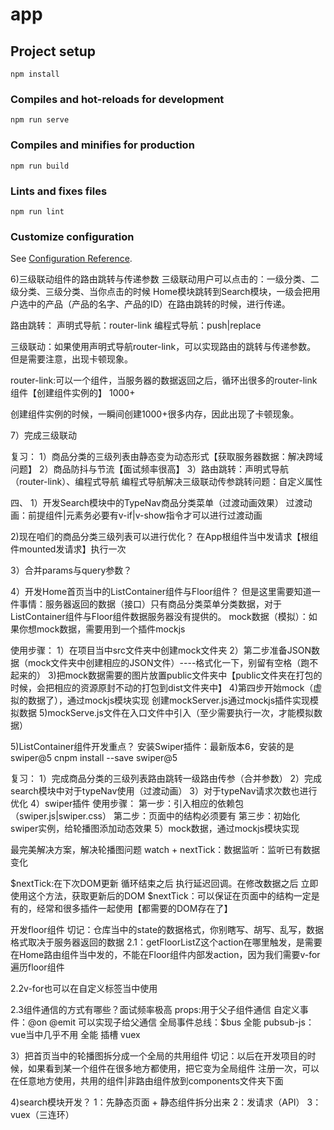 # app

## Project setup
```
npm install
```

### Compiles and hot-reloads for development
```
npm run serve
```

### Compiles and minifies for production
```
npm run build
```

### Lints and fixes files
```
npm run lint
```

### Customize configuration
See [Configuration Reference](https://cli.vuejs.org/config/).


6)三级联动组件的路由跳转与传递参数
三级联动用户可以点击的：一级分类、二级分类、三级分类、当你点击的时候
Home模块跳转到Search模块，一级会把用户选中的产品（产品的名字、产品的ID）在路由跳转的时候，进行传递。

路由跳转：
声明式导航：router-link
编程式导航：push|replace

三级联动：如果使用声明式导航router-link，可以实现路由的跳转与传递参数。
但是需要注意，出现卡顿现象。

router-link:可以一个组件，当服务器的数据返回之后，循环出很多的router-link组件【创建组件实例的】 1000+

创建组件实例的时候，一瞬间创建1000+很多内存，因此出现了卡顿现象。

7）完成三级联动



复习：
1）商品分类的三级列表由静态变为动态形式【获取服务器数据：解决跨域问题】
2）商品防抖与节流【面试频率很高】
3）路由跳转：声明式导航（router-link）、编程式导航
编程式导航解决三级联动传参跳转问题：自定义属性



四、
1）开发Search模块中的TypeNav商品分类菜单（过渡动画效果）
过渡动画：前提组件|元素务必要有v-if|v-show指令才可以进行过渡动画

2)现在咱们的商品分类三级列表可以进行优化？
在App根组件当中发请求【根组件mounted发请求】执行一次

3）合并params与query参数？

4）开发Home首页当中的ListContainer组件与Floor组件？
但是这里需要知道一件事情：服务器返回的数据（接口）只有商品分类菜单分类数据，对于ListContainer组件与Floor组件数据服务器没有提供的。
mock数据（模拟）：如果你想mock数据，需要用到一个插件mockjs

使用步骤：
1）在项目当中src文件夹中创建mock文件夹
2）第二步准备JSON数据（mock文件夹中创建相应的JSON文件）----格式化一下，别留有空格（跑不起来的）
3)把mock数据需要的图片放置public文件夹中【public文件夹在打包的时候，会把相应的资源原封不动的打包到dist文件夹中】
4)第四步开始mock（虚拟的数据了），通过mockjs模块实现
创建mockServer.js通过mockjs插件实现模拟数据
5)mockServe.js文件在入口文件中引入（至少需要执行一次，才能模拟数据）

5)ListContainer组件开发重点？
安装Swiper插件：最新版本6，安装的是swiper@5
cnpm install --save swiper@5


复习：
1）完成商品分类的三级列表路由跳转一级路由传参（合并参数）
2）完成search模块中对于typeNav使用（过渡动画）
3）对于typeNav请求次数也进行优化
4）swiper插件
使用步骤：
第一步：引入相应的依赖包（swiper.js|swiper.css）
第二步：页面中的结构必须要有
第三步：初始化swiper实例，给轮播图添加动态效果
5）mock数据，通过mockjs模块实现



最完美解决方案，解决轮播图问题
watch + nextTick：数据监听：监听已有数据变化

$nextTick:在下次DOM更新 循环结束之后 执行延迟回调。在修改数据之后 立即使用这个方法，获取更新后的DOM
$nextTick：可以保证在页面中的结构一定是有的，经常和很多插件一起使用【都需要的DOM存在了】

开发floor组件
切记：仓库当中的state的数据格式，你别瞎写、胡写、乱写，数据格式取决于服务器返回的数据
2.1：getFloorListZ这个action在哪里触发，是需要在Home路由组件当中发的，不能在Floor组件内部发action，因为我们需要v-for遍历floor组件

2.2v-for也可以在自定义标签当中使用

2.3组件通信的方式有哪些？面试频率极高
props:用于父子组件通信
自定义事件：@on @emit 可以实现子给父通信
全局事件总线：$bus 全能
pubsub-js：vue当中几乎不用  全能
插槽
vuex

3）把首页当中的轮播图拆分成一个全局的共用组件
切记：以后在开发项目的时候，如果看到某一个组件在很多地方都使用，把它变为全局组件
注册一次，可以在任意地方使用，共用的组件|非路由组件放到components文件夹下面

4)search模块开发？
1：先静态页面 + 静态组件拆分出来
2：发请求（API）
3：vuex（三连环）